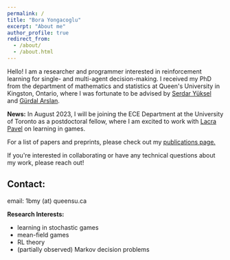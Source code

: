```yaml
---
permalink: /
title: "Bora Yongacoglu"
excerpt: "About me"
author_profile: true
redirect_from: 
  - /about/
  - /about.html
---
```


Hello! I am a researcher and programmer interested in reinforcement learning for single- and multi-agent decision-making. I received my PhD from the department of mathematics and statistics at Queen's University in Kingston, Ontario, where I was fortunate to be advised by [Serdar Yüksel](https://mast.queensu.ca/~yuksel/) and [Gürdal Arslan](http://www2.hawaii.edu/~gurdal/).

**News:** In August 2023, I will be joining the ECE Department at the University of Toronto as a postdoctoral fellow, where I am excited to work with [Lacra Pavel](https://www.control.utoronto.ca/~pavel/) on learning in games.



For a list of papers and preprints, please check out my [publications page.](https://yongac.github.io/publications/)

If you're interested in collaborating or have any technical questions about my work, please reach out!


## Contact:
email: 1bmy (at) queensu.ca

**Research Interests:** 
- learning in stochastic games 
- mean-field games
- RL theory
- (partially observed) Markov decision problems
